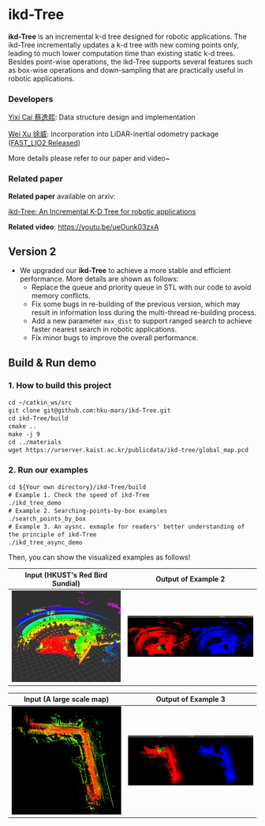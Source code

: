 # ikd-Tree
**ikd-Tree** is an incremental k-d tree designed for robotic applications. The ikd-Tree incrementally updates a k-d tree with new coming points only, leading to much lower computation time than existing static k-d trees. Besides point-wise operations, the ikd-Tree supports several features such as box-wise operations and down-sampling that are practically useful in robotic applications.



### Developers

[Yixi Cai 蔡逸熙](https://github.com/Ecstasy-EC): Data structure design and implementation

[Wei Xu 徐威](https://github.com/XW-HKU): Incorporation into LiDAR-inertial odometry package ([FAST_LIO2 Released](https://github.com/hku-mars/FAST_LIO))

More details please refer to our paper and video~



### Related paper

**Related paper** available on arxiv:

[ikd-Tree: An Incremental K-D Tree for robotic applications](https://arxiv.org/abs/2102.10808)

**Related video**: https://youtu.be/ueOunk03zxA



## Version 2

- We upgraded our **ikd-Tree** to achieve a more stable and efficient performance. More details are shown as follows:
  - Replace the queue and priority queue in STL with our code to avoid memory conflicts.
  - Fix some bugs in re-building of the previous version, which may result in information loss during the multi-thread re-building process. 
  - Add a new parameter `max_dist` to support ranged search to achieve faster nearest search in robotic applications.
  - Fix minor bugs to improve the overall performance. 


## Build & Run demo
### 1. How to build this project
```
cd ~/catkin_ws/src
git clone git@github.com:hku-mars/ikd-Tree.git
cd ikd-Tree/build
cmake ..
make -j 9
cd ../materials
wget https://urserver.kaist.ac.kr/publicdata/ikd-tree/global_map.pcd
```
### 2. Run our examples

```
cd ${Your own directory}/ikd-Tree/build
# Example 1. Check the speed of ikd-Tree
./ikd_tree_demo
# Example 2. Searching-points-by-box examples
./search_points_by_box
# Example 3. An aysnc. exmaple for readers' better understanding of the principle of ikd-Tree
./ikd_tree_async_demo
```

Then, you can show the visualized examples as follows!

Input (HKUST's Red Bird Sundial) |  Output of Example 2
:-------------------------:|:-------------------------:
![](materials/imgs/sundial.png) |  ![](materials/imgs/search_points_example.png)

Input (A large scale map) |  Output of Example 3
:-------------------------:|:-------------------------:
![](materials/imgs/large_map.png) |  ![](materials/imgs/ikd_async.png)
